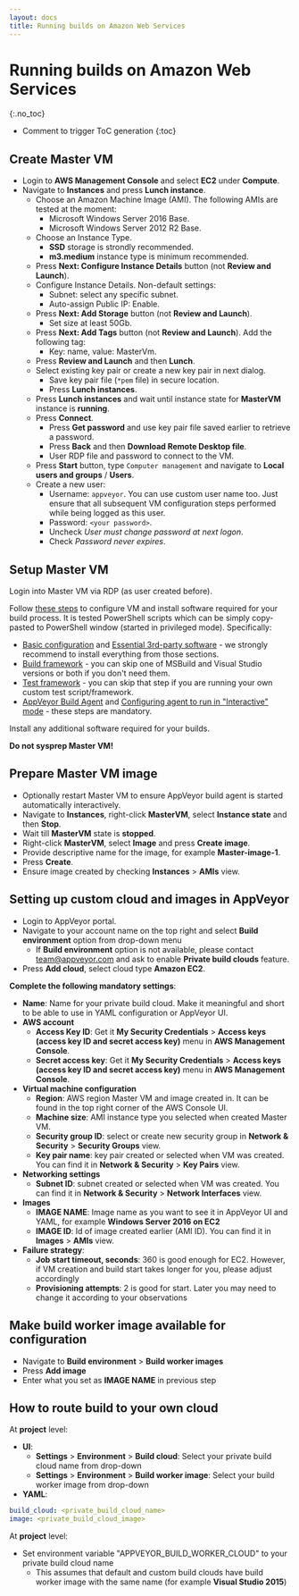 ```yaml
---
layout: docs
title: Running builds on Amazon Web Services
---
```


<!-- markdownlint-disable MD022 MD032 -->
# Running builds on Amazon Web Services
{:.no_toc}

* Comment to trigger ToC generation
{:toc}
<!-- markdownlint-enable MD022 MD032 -->

## Create Master VM

* Login to **AWS Management Console** and select **EC2** under **Compute**.
* Navigate to **Instances** and press **Lunch instance**.
    * Choose an Amazon Machine Image (AMI). The following AMIs are tested at the moment:
        * Microsoft Windows Server 2016 Base.
        * Microsoft Windows Server 2012 R2 Base.
    * Choose an Instance Type.
        * **SSD** storage is strondly recommended.
        * **m3.medium** instance type is minimum recommended.
    * Press **Next: Configure Instance Details** button (not **Review and Launch**).
    * Configure Instance Details. Non-default settings:
        * Subnet: select any specific subnet.
        * Auto-assign Public IP: Enable.
    * Press **Next: Add Storage** button (not **Review and Launch**).
        * Set size at least 50Gb.
    * Press **Next: Add Tags** button (not **Review and Launch**). Add the following tag:
        * Key: name, value: MasterVm.
    * Press **Review and Launch** and then **Lunch**.
    * Select existing key pair or create a new key pair in next dialog.
        * Save key pair file (`*pem` file) in secure location.
        * Press **Lunch instances**.
    * Press **Lunch instances** and wait until instance state for **MasterVM** instance is **running**.
    * Press **Connect**.
        * Press **Get password** and use key pair file saved earlier to retrieve a password.
        * Press **Back** and then **Download Remote Desktop file**.
        * User RDP file and password to connect to the VM.
    * Press **Start** button, type `Computer management` and navigate to **Local users and groups** / **Users**.
    * Create a new user:
        * Username: `appveyor`. You can use custom user name too. Just ensure that all subsequent VM configuration steps performed while being logged as this user.
        * Password: `<your password>`.
        * Uncheck *User must change password at next logon*.
        * Check *Password never expires*.

## Setup Master VM

Login into Master VM via RDP (as user created before).

Follow [these steps](/docs/enterprise/setup-master-vm/) to configure VM and install software required for your build process. It is tested PowerShell scripts which can be simply copy-pasted to PowerShell window (started in privileged mode). Specifically:

* [Basic configuration](/docs/enterprise/setup-master-vm/#basic-configuration) and [Essential 3rd-party software](/docs/enterprise/setup-master-vm/#essential-3rd-party-software) - we strongly recommend to install everything from those sections.
* [Build framework](/docs/enterprise/setup-master-vm/#build-framework) - you can skip one of MSBuild and Visual Studio versions or both if you don't need them.
* [Test framework](/docs/enterprise/setup-master-vm/#test-framework) - you can skip that step if you are running your own custom test script/framework.
* [AppVeyor Build Agent](/docs/enterprise/setup-master-vm/#appveyor-build-agent) and [Configuring agent to run in "Interactive" mode](/docs/enterprise/setup-master-vm/#configuring-agent-to-run-in-interactive-mode) - these steps are mandatory.

Install any additional software required for your builds.

**Do not sysprep Master VM!**

## Prepare Master VM image

* Optionally restart Master VM to ensure AppVeyor build agent is started automatically interactively.
* Navigate to **Instances**, right-click **MasterVM**, select **Instance state** and then **Stop**.
* Wait till **MasterVM** state is **stopped**.
* Right-click **MasterVM**, select **Image** and press **Create image**.
* Provide descriptive name for the image, for example **Master-image-1**.
* Press **Create**.
* Ensure image created by checking **Instances** > **AMIs** view.

## Setting up custom cloud and images in AppVeyor

* Login to AppVeyor portal.
* Navigate to your account name on the top right and select **Build environment** option from drop-down menu
    * If **Build environment** option is not available, please contact [team@appveyor.com](mailto:team@appveyor.com) and ask to enable **Private build clouds** feature.
* Press **Add cloud**, select cloud type **Amazon EC2**.

**Complete the following mandatory settings**:

* **Name**: Name for your private build cloud. Make it meaningful and short to be able to use in YAML configuration or AppVeyor UI.
* **AWS account**
    * **Access Key ID**: Get it **My Security Credentials** > **Access keys (access key ID and secret access key)** menu in **AWS Management Console**.
    * **Secret access key**: Get it **My Security Credentials** > **Access keys (access key ID and secret access key)** menu in **AWS Management Console**.
* **Virtual machine configuration**
    * **Region**: AWS region Master VM and image created in. It can be found in the top right corner of the AWS Console UI.
    * **Machine size**: AMI instance type you selected when created Master VM.
    * **Security group ID**: select or create new security group in **Network & Security** > **Security Groups** view.
    * **Key pair name**: key pair created or selected when VM was created. You can find it in **Network & Security** > **Key Pairs** view.
* **Networking settings**
    * **Subnet ID**: subnet created or selected when VM was created. You can find it in **Network & Security** > **Network Interfaces** view.
* **Images**
    * **IMAGE NAME**: Image name as you want to see it in AppVeyor UI and YAML, for example **Windows Server 2016 on EC2**
    * **IMAGE ID**: Id of image created earlier (AMI ID). You can find it in **Images** > **AMIs** view.
* **Failure strategy**:
    * **Job start timeout, seconds**: 360 is good enough for EC2. However, if VM creation and build start takes longer for you, please adjust accordingly
    * **Provisioning attempts**: 2 is good for start. Later you may need to change it according to your observations

## Make build worker image available for configuration

* Navigate to **Build environment** > **Build worker images**
* Press **Add image**
* Enter what you set as **IMAGE NAME** in previous step

## How to route build to your own cloud

At **project** level:

* **UI**:
    * **Settings** > **Environment** > **Build cloud**: Select your private build cloud name from drop-down
    * **Settings** > **Environment** > **Build worker image**: Select your build worker image from drop-down
* **YAML**:

```yaml
build_cloud: <private_build_cloud_name>
image: <private_build_cloud_image>
```

At **project** level:

* Set environment variable "APPVEYOR_BUILD_WORKER_CLOUD" to your private build cloud name
    * This assumes that default and custom build clouds have build worker image with the same name (for example **Visual Studio 2015**)
